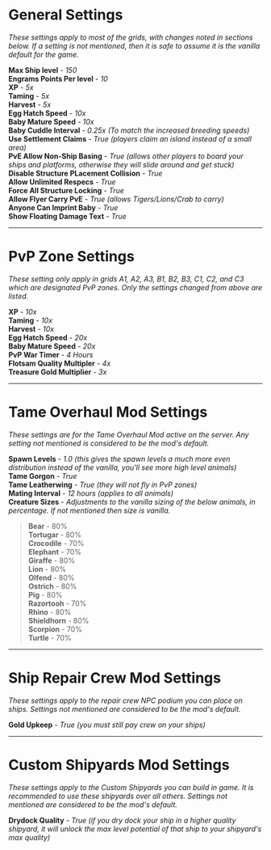 # General Settings
_These settings apply to most of the grids, with changes noted in sections below. If a setting is not mentioned, then it is safe to assume it is the vanilla default for the game._

**Max Ship level** - _150_ <br>
**Engrams Points Per level** - _10_ <br>
**XP** - _5x_ <br>
**Taming** - _5x_ <br>
**Harvest** - _5x_ <br>
**Egg Hatch Speed** - _10x_ <br>
**Baby Mature Speed** - _10x_ <br>
**Baby Cuddle Interval** - _0.25x (To match the increased breeding speeds)_ <br>
**Use Settlement Claims** - _True (players claim an island instead of a small area)_ <br>
**PvE Allow Non-Ship Basing** - _True (allows other players to board your ships and platforms, otherwise they will slide around and get stuck)_ <br>
**Disable Structure PLacement Collision** - _True_ <br>
**Allow Unlimited Respecs** - _True_ <br>
**Force All Structure Locking** - _True_ <br>
**Allow Flyer Carry PvE** - _True (allows Tigers/Lions/Crab to carry)_ <br>
**Anyone Can Imprint Baby** - _True_ <br>
**Show Floating Damage Text** - _True_

---
# PvP Zone Settings
_These setting only apply in grids A1, A2, A3, B1, B2, B3, C1, C2, and C3 which are designated PvP zones. Only the settings changed from above are listed._

**XP** - _10x_ <br>
**Taming** - _10x_ <br>
**Harvest** - _10x_ <br>
**Egg Hatch Speed** - _20x_ <br>
**Baby Mature Speed** - _20x_ <br>
**PvP War Timer** - _4 Hours_ <br>
**Flotsam Quality Multipler** - _4x_ <br>
**Treasure Gold Multiplier** - _3x_

---
# Tame Overhaul Mod Settings
_These settings are for the Tame Overhaul Mod active on the server. Any setting not mentioned is considered to be the mod's default._

**Spawn Levels** - _1.0 (this gives the spawn levels a much more even distribution instead of the vanilla, you'll see more high level animals)_ <br>
**Tame Gorgon** - _True_ <br>
**Tame Leatherwing** - _True (they will not fly in PvP zones)_ <br>
**Mating Interval** - _12 hours (applies to all animals)_ <br>
**Creature Sizes** - _Adjustments to the vanilla sizing of the below animals, in percentage. If not mentioned then size is vanilla._
> **Bear** - 80% <br>
> **Tortugar** - 80% <br>
> **Crocodile** - 70% <br>
> **Elephant** - 70% <br>
> **Giraffe** - 80% <br>
> **Lion** - 80% <br>
> **Olfend** - 80% <br>
> **Ostrich** - 80% <br>
> **Pig** - 80% <br>
> **Razortooh** - 70% <br>
> **Rhino** - 80% <br>
> **Shieldhorn** - 80% <br>
> **Scorpion** - 70% <br>
> **Turtle** - 70%

---
# Ship Repair Crew Mod Settings
_These settings apply to the repair crew NPC podium you can place on ships. Settings not mentioned are considered to be the mod's default._

**Gold Upkeep** - _True (you must still pay crew on your ships)_

---
# Custom Shipyards Mod Settings
_These settings apply to the Custom Shipyards you can build in game. It is recommended to use these shipyards over all others. Settings not mentioned are considered to be the mod's default._

**Drydock Quality** - _True (if you dry dock your ship in a higher quality shipyard, it will unlock the max level potential of that ship to your shipyard's max quality)_
